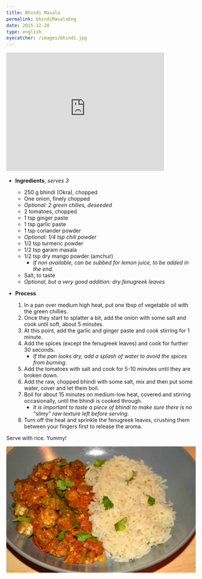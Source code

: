 ```yaml
---
title: Bhindi Masala
permalink: bhindiMasalaEng
date: 2015-12-20
type: english
eyecatcher: /images/bhindi.jpg
---
```


<iframe width="420" height="315" src="http://www.youtube.com/embed/jsDCwWQqCk4" frameborder="0"
allowfullscreen></iframe>


* **Ingredients**, _serves 3_
  * 250 g bhindi (Okra), chopped
  * One onion, finely chopped
  * _Optional: 2 green chilies, deseeded_
  * 2 tomatoes, chopped
  * 1 tsp ginger paste
  * 1 tsp garlic paste
  * 1 tsp coriander powder
  * _Optional: 1/4 tsp chili powder_
  * 1/2 tsp turmeric powder
  * 1/2 tsp garam masala
  * 1/2 tsp dry mango powder (amchur)
     - _If non available, can be subbed for lemon juice, to be added in the end._
  * Salt, to taste
  * _Optional, but a very good addition: dry fenugreek leaves_


* **Process**
  1. In a pan over medium high heat, put one tbsp of vegetable oil with the green chillies. 
  2. Once they start to splatter a bit, add the onion with some salt and cook until soft, about 5 minutes. 
  3. At this point, add the garlic and ginger paste and cook stirring for 1 minute. 
  4. Add the spices (except the fenugreek leaves) and cook for further 30 seconds. 
     - _If the pan looks dry, add a splash of water to avoid the spices from burning._
  5. Add the tomatoes with salt and cook for 5-10 minutes until they are broken down. 
  6. Add the raw, chopped bhindi with some salt, mix and then put some water, cover and let them boil. 
  7. Boil for about 15 minutes on medium-low heat, covered and stirring occasionally, until the bhindi is cooked through. 
     - _It is important to taste a piece of bhindi to make sure there is no "slimy" raw texture left before serving._
  8. Turn off the heat and sprinkle the fenugreek leaves, crushing them between your fingers first to release the aroma. 

Serve with rice. Yummy!

![bhindiMasalaEng](/images/bhindi.jpg)




